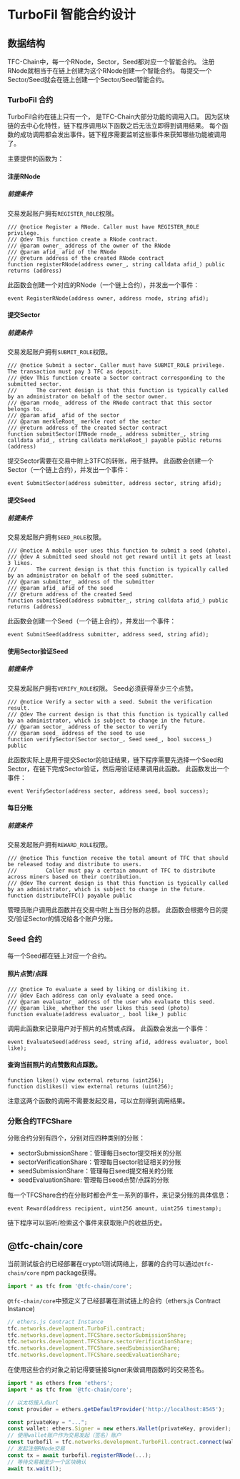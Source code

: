 # TurboFil 智能合约设计

## 数据结构
TFC-Chain中，每一个RNode，Sector，Seed都对应一个智能合约。
注册RNode就相当于在链上创建为这个RNode创建一个智能合约。
每提交一个Sector/Seed就会在链上创建一个Sector/Seed智能合约。

### TurboFil 合约
TurboFil合约在链上只有一个， 是TFC-Chain大部分功能的调用入口。
因为区块链的去中心化特性，链下程序调用以下函数之后无法立即得到调用结果。
每个函数的成功调用都会发出事件。链下程序需要监听这些事件来获知哪些功能被调用了。

主要提供的函数为：

#### 注册RNode

##### 前提条件
交易发起账户拥有`REGISTER_ROLE`权限。

```solidity
/// @notice Register a RNode. Caller must have REGISTER_ROLE privilege.
/// @dev This function create a RNode contract.
/// @param owner_ address of the owner of the RNode
/// @param afid_ afid of the RNode
/// @return address of the created RNode contract
function registerRNode(address owner_, string calldata afid_) public returns (address) 
```
此函数会创建一个对应的RNode（一个链上合约），并发出一个事件：
```solidity
event RegisterRNode(address owner, address rnode, string afid);
```

#### 提交Sector
##### 前提条件
交易发起账户拥有`SUBMIT_ROLE`权限。

```solidity
/// @notice Submit a sector. Caller must have SUBMIT_ROLE privilege. The transaction must pay 3 TFC as deposit.
/// @dev This function create a Sector contract corresponding to the submitted sector.
///      The current design is that this function is typically called by an administrator on behalf of the sector owner.
/// @param rnode_ address of the RNode contract that this sector belongs to.
/// @param afid_ afid of the sector
/// @param merkleRoot_ merkle root of the sector
/// @return address of the created Sector contract
function submitSector(IRNode rnode_, address submitter_, string calldata afid_, string calldata merkleRoot_) payable public returns (address)
```
提交Sector需要在交易中附上3TFC的转账，用于抵押。
此函数会创建一个Sector（一个链上合约），并发出一个事件：
```solidity
event SubmitSector(address submitter, address sector, string afid);
```

#### 提交Seed
##### 前提条件
交易发起账户拥有`SEED_ROLE`权限。

```solidity
/// @notice A mobile user uses this function to submit a seed (photo).
/// @dev A submitted seed should not get reward until it gets at least 3 likes.
///      The current design is that this function is typically called by an administrator on behalf of the seed submitter.
/// @param submitter_ address of the submitter
/// @param afid_ afid of the seed
/// @return address of the created Seed
function submitSeed(address submitter_, string calldata afid_) public returns (address)
```
此函数会创建一个Seed（一个链上合约），并发出一个事件：
```solidity
event SubmitSeed(address submitter, address seed, string afid);
```

#### 使用Sector验证Seed
##### 前提条件
交易发起账户拥有`VERIFY_ROLE`权限。
Seed必须获得至少三个点赞。

```solidity
/// @notice Verify a sector with a seed. Submit the verification result.
/// @dev The current design is that this function is typically called by an administrator, which is subject to change in the future.
/// @param sector_ address of the sector to verify
/// @param seed_ address of the seed to use
function verifySector(Sector sector_, Seed seed_, bool success_) public 
```
此函数实际上是用于提交Sector的验证结果，链下程序需要先选择一个Seed和Sector，在链下完成Sector验证，然后用验证结果调用此函数。
此函数发出一个事件：
```solidity
event VerifySector(address sector, address seed, bool success);
```

#### 每日分账
##### 前提条件
交易发起账户拥有`REWARD_ROLE`权限。

```solidity
/// @notice This function receive the total amount of TFC that should be released today and distribute to users.
///         Caller must pay a certain amount of TFC to distribute across miners based on their contribution.
/// @dev The current design is that this function is typically called by an administrator, which is subject to change in the future.
function distributeTFC() payable public
```
管理员账户调用此函数并在交易中附上当日分账的总额。
此函数会根据今日的提交/验证Sector的情况给各个账户分账。

### Seed 合约
每一个Seed都在链上对应一个合约。

#### 照片点赞/点踩

```solidity
/// @notice To evaluate a seed by liking or disliking it. 
/// @dev Each address can only evaluate a seed once. 
/// @param evaluator_ address of the user who evaluate this seed.
/// @param like_ whether the user likes this seed (photo)
function evaluate(address evaluator_, bool like_) public
```
调用此函数来记录用户对于照片的点赞或点踩。
此函数会发出一个事件：
```solidity
event EvaluateSeed(address seed, string afid, address evaluator, bool like);
```

#### 查询当前照片的点赞数和点踩数。
```solidity
function likes() view external returns (uint256);
function dislikes() view external returns (uint256);
```
注意这两个函数的调用不需要发起交易，可以立刻得到调用结果。

### 分账合约TFCShare

分账合约分别有四个，分别对应四种类别的分账：
- sectorSubmissionShare：管理每日sector提交相关的分账
- sectorVerificationShare：管理每日sector验证相关的分账
- seedSubmissionShare：管理每日seed提交相关的分账
- seedEvaluationShare: 管理每日seed点赞/点踩的分账

每一个TFCShare合约在分账时都会产生一系列的事件，来记录分账的具体信息：
```solidity
event Reward(address recipient, uint256 amount, uint256 timestamp);
```
链下程序可以监听/检索这个事件来获取账户的收益历史。

## @tfc-chain/core 

当前测试版合约已经部署在crypto1测试网络上，部署的合约可以通过`@tfc-chain/core` npm package获得。
```typescript
import * as tfc from '@tfc-chain/core';
```

`@tfc-chain/core`中预定义了已经部署在测试链上的合约（ethers.js Contract Instance)
```typescript
// ethers.js Contract Instance
tfc.networks.development.TurboFil.contract;
tfc.networks.development.TFCShare.sectorSubmissionShare;
tfc.networks.development.TFCShare.sectorVerificationShare;
tfc.networks.development.TFCShare.seedSubmissionShare;
tfc.networks.development.TFCShare.seedEvaluationShare;
```

在使用这些合约对象之前记得要链接Signer来做调用函数时的交易签名。
```typescript
import * as ethers from 'ethers';
import * as tfc from '@tfc-chain/core';

// 以太坊接入点url
const provider = ethers.getDefaultProvider('http://localhost:8545');

const privateKey = "...";
const wallet: ethers.Signer = new ethers.Wallet(privateKey, provider);
// 使用wallet账户作为交易发起（签名）账户
const turbofil = tfc.networks.development.TurboFil.contract.connect(wallet);
// 发起注册RNode交易
const tx = await turbofil.registerRNode(...);
// 等待交易被至少一个区块确认
await tx.wait(1);
```